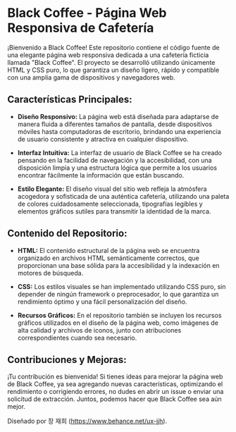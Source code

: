 # Black Coffee - Página Web Responsiva de Cafetería

¡Bienvenido a Black Coffee! Este repositorio contiene el código fuente de una elegante página web responsiva dedicada a una cafetería ficticia llamada "Black Coffee". El proyecto se desarrolló utilizando únicamente HTML y CSS puro, lo que garantiza un diseño ligero, rápido y compatible con una amplia gama de dispositivos y navegadores web.

## Características Principales:

- **Diseño Responsivo:** La página web está diseñada para adaptarse de manera fluida a diferentes tamaños de pantalla, desde dispositivos móviles hasta computadoras de escritorio, brindando una experiencia de usuario consistente y atractiva en cualquier dispositivo.

- **Interfaz Intuitiva:** La interfaz de usuario de Black Coffee se ha creado pensando en la facilidad de navegación y la accesibilidad, con una disposición limpia y una estructura lógica que permite a los usuarios encontrar fácilmente la información que están buscando.

- **Estilo Elegante:** El diseño visual del sitio web refleja la atmósfera acogedora y sofisticada de una auténtica cafetería, utilizando una paleta de colores cuidadosamente seleccionada, tipografías legibles y elementos gráficos sutiles para transmitir la identidad de la marca.

## Contenido del Repositorio:

- **HTML:** El contenido estructural de la página web se encuentra organizado en archivos HTML semánticamente correctos, que proporcionan una base sólida para la accesibilidad y la indexación en motores de búsqueda.

- **CSS:** Los estilos visuales se han implementado utilizando CSS puro, sin depender de ningún framework o preprocesador, lo que garantiza un rendimiento óptimo y una fácil personalización del diseño.

- **Recursos Gráficos:** En el repositorio también se incluyen los recursos gráficos utilizados en el diseño de la página web, como imágenes de alta calidad y archivos de iconos, junto con atribuciones correspondientes cuando sea necesario.

## Contribuciones y Mejoras:

¡Tu contribución es bienvenida! Si tienes ideas para mejorar la página web de Black Coffee, ya sea agregando nuevas características, optimizando el rendimiento o corrigiendo errores, no dudes en abrir un issue o enviar una solicitud de extracción. Juntos, podemos hacer que Black Coffee sea aún mejor.

Diseñado por 장 재희 (https://www.behance.net/ux-jjh).
